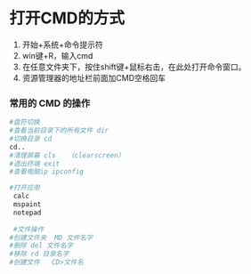 # 打开CMD的方式

1. 开始+系统+命令提示符
2. win键+R，输入cmd
3. 在任意文件夹下，按住shift键+鼠标右击，在此处打开命令窗口。
4. 资源管理器的地址栏前面加CMD空格回车

### 常用的 CMD 的操作

~~~bash
#盘符切换
#查看当前目录下的所有文件 dir
#切换目录 cd 
cd..
#清理屏幕 cls   （clearscreen）
#退出终端 exit
#查看电脑ip ipconfig

#打开应用
 calc
 mspaint
 notepad
 
 #文件操作
#创建文件夹	MD 文件名字
#删除 del 文件名字
#移除 rd 目录名字
#创建文件   CD>文件名
~~~

